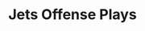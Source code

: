 ---
layout: playbook
title: Jets Offense Plays
team: jets
unit: offense
permalink: /jets/offense/
---